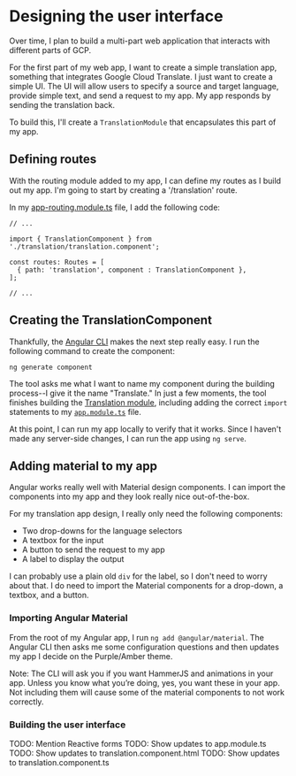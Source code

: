 # Designing the user interface

Over time, I plan to build a multi-part web application that interacts with
different parts of GCP.

For the first part of my web app, I want to create a simple translation app,
something that integrates Google Cloud Translate. I just want to
create a simple UI. The UI will allow users to specify a source and target
language, provide simple text, and send a request to my app. My app responds
by sending the translation back.

To build this, I'll create a `TranslationModule` that encapsulates this
part of my app.

## Defining routes

With the routing module added to my app, I can define my routes as I build
out my app. I'm going to start by creating a '/translation' route.

In my [app-routing.module.ts]() file, I add the following code:

```
// ...

import { TranslationComponent } from './translation/translation.component';

const routes: Routes = [
  { path: 'translation', component : TranslationComponent },
];

// ...

```

## Creating the TranslationComponent

Thankfully, the [Angular CLI](https://angular.io/cli/generate) makes the next
step really easy. I run the following command to create the component:

```
ng generate component
```

The tool asks me what I want to name my component during the building process--I
give it the name "Translate." In just a few moments, the tool finishes building
the [Translation module](../project/ng-src/src/app/translation/),
including adding the correct `import` statements to my
[`app.module.ts`](../project/ng-src/src/app/app.module.ts) file.

At this point, I can run my app locally to verify that it works. Since I
haven't made any server-side changes, I can run the app using `ng serve`.

## Adding material to my app

Angular works really well with Material design components. I can import
the components into my app and they look really nice out-of-the-box.

For my translation app design, I really only need the following components:

  * Two drop-downs for the language selectors
  * A textbox for the input
  * A button to send the request to my app
  * A label to display the output

I can probably use a plain old `div` for the label, so I don't need to worry
about that. I do need to import the Material components for a drop-down,
a textbox, and a button.

### Importing Angular Material

From the root of my Angular app, I run `ng add @angular/material`. The
Angular CLI then asks me some configuration questions and then updates my app
I decide on the Purple/Amber theme.

Note: The CLI will ask you if you want HammerJS and animations in your app. Unless you know what you’re doing, yes, you want these in your app. Not including them will cause some of the material components to not work correctly.

### Building the user interface

TODO: Mention Reactive forms
TODO: Show updates to app.module.ts
TODO: Show updates to translation.component.html
TODO: Show updates to translation.component.ts
